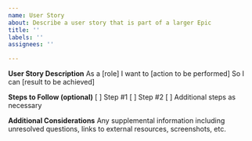 ```yaml
---
name: User Story
about: Describe a user story that is part of a larger Epic
title: ''
labels: ''
assignees: ''

---
```


**User Story Description**
As a [role]
I want to [action to be performed]
So I can [result to be achieved]

**Steps to Follow (optional)**
[ ] Step #1
[ ] Step #2
[ ] Additional steps as necessary

**Additional Considerations**
Any supplemental information including unresolved questions, links to external resources, screenshots, etc.
